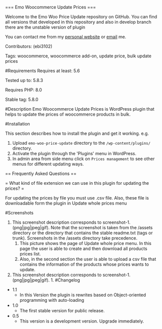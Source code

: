 === Emo Woocommerce Update Prices ===<br/>

Welcome to the Emo Woo Price Update repository on GitHub. You can find all versions that developed in this repository and also in develop branch there are the unstable version of plugin

You can contact me from my [personal website](https://emoeini.com) or [email](mailto:ebi3102@gmail.com) me.


Contributors: (ebi3102)

Tags: woocommerce, woocommerce add-on, update price, bulk update prices

#Requirements
Requires at least: 5.6

Tested up to: 5.8.3

Requires PHP: 8.0

Stable tag: 5.8.0

#Description
Emo Woocommerce Update Prices  is WordPress plugin that helps to update the prices of woocommerce products in bulk. <br/>


#Installation

This section describes how to install the plugin and get it working. e.g.
1. Upload `emo-woo-price-update` directory to the `/wp-content/plugins/` directory.
2. Activate the plugin through the 'Plugins' menu in WordPress. </li>
3. In admin area from side menu click on `Prices management` to see other menus for different updating ways. </li> 

== Frequently Asked Questions ==

= What kind of file extension we can use in this plugin for updating the prices? =

For updating the prices by file you must use .csv file. Also, these file is downloadable form the plugin in Update whole prices menu

#Screenshots

1. This screenshot description corresponds to screenshot-1.(png|jpg|jpeg|gif). Note that the screenshot is taken from the /assets directory or the directory that contains the stable readme.txt (tags or trunk). Screenshots in the /assets directory take precedence. 
   1. This picture shows the page of Update whole price menu. In this page the user is able to create and then download all products prices list.
   2. Also, in the second section the user is able to upload a csv file that contains the information of the products whose prices wants to update.
2. This screenshot description corresponds to screenshot-1.(png|jpg|jpeg|gif).
   1. 
#Changelog
   
* 1.1
   * In this Version the plugin is rewrites based on Object-oriented programming with auto-loading 
* 1.0 
  * The first stable version for public release.
* 0.5
  * This version is a development version. Upgrade immediately.